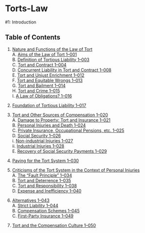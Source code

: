 # Torts-Law

#1: Introduction

##  Table of Contents

1. [Nature and Functions of the Law of Tort](#1-nature-and-functions-of-the-law-of-tort)  
   A. [Aims of the Law of Tort 1–001](#a-aims-of-the-law-of-tort-1–001)  
   B. [Definition of Tortious Liability 1–003](#b-definition-of-tortious-liability-1–003)  
   C. [Tort and Contract 1–004](#c-tort-and-contract-1–004)  
   D. [Concurrent Liability in Tort and Contract 1–008](#d-concurrent-liability-in-tort-and-contract-1–008)  
   E. [Tort and Unjust Enrichment 1–012](#e-tort-and-unjust-enrichment-1–012)  
   F. [Tort and Equitable Wrongs 1–013](#f-tort-and-equitable-wrongs-1–013)  
   G. [Tort and Bailment 1–014](#g-tort-and-bailment-1–014)  
   H. [Tort and Crime 1–015](#h-tort-and-crime-1–015)  
   I. [A Law of Obligations? 1–016](#i-a-law-of-obligations-1–016)

2. [Foundation of Tortious Liability 1–017](#2-foundation-of-tortious-liability-1–017)

3. [Tort and Other Sources of Compensation 1–020](#3-tort-and-other-sources-of-compensation-1–020)  
   A. [Damage to Property: Tort and Insurance 1–021](#a-damage-to-property-tort-and-insurance-1–021)  
   B. [Personal Injuries and Death 1–024](#b-personal-injuries-and-death-1–024)  
   C. [Private Insurance, Occupational Pensions, etc. 1–025](#c-private-insurance-occupational-pensions-etc-1–025)  
   D. [Social Security 1–026](#d-social-security-1–026)  
      i. [Non-industrial Injuries 1–027](#i-non-industrial-injuries-1–027)  
      ii. [Industrial Injuries 1–028](#ii-industrial-injuries-1–028)  
   E. [Recovery of Social Security Payments 1–029](#e-recovery-of-social-security-payments-1–029)

4. [Paying for the Tort System 1–030](#4-paying-for-the-tort-system-1–030)

5. [Criticisms of the Tort System in the Context of Personal Injuries](#5-criticisms-of-the-tort-system-in-the-context-of-personal-injuries)  
   A. [The “Fault Principle” 1–034](#a-the-fault-principle-1–034)  
   B. [Tort and Deterrence 1–035](#b-tort-and-deterrence-1–035)  
   C. [Tort and Responsibility 1–038](#c-tort-and-responsibility-1–038)  
   D. [Expense and Inefficiency 1–040](#d-expense-and-inefficiency-1–040)

6. [Alternatives 1–043](#6-alternatives-1–043)  
   A. [Strict Liability 1–044](#a-strict-liability-1–044)  
   B. [Compensation Schemes 1–045](#b-compensation-schemes-1–045)  
   C. [First-Party Insurance 1–049](#c-first-party-insurance-1–049)

7. [Tort and the Compensation Culture 1–050](#7-tort-and-the-compensation-culture-1–050)
